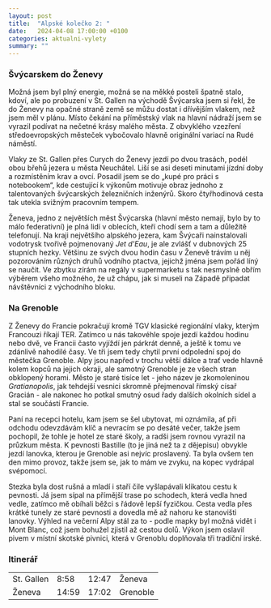 ```yaml
---
layout: post
title:  "Alpské kolečko 2: "
date:   2024-04-08 17:00:00 +0100
categories: aktualni-vylety
summary: ""
---
```

### Švýcarskem do Ženevy
Možná jsem byl plný energie, možná se na měkké posteli špatně stalo, kdoví, ale po probuzení v St. Gallen na východě Švýcarska jsem si řekl, že do Ženevy na opačné straně země se můžu dostat i dřívějším vlakem, než jsem měl v plánu. Místo čekání na příměstský vlak na hlavní nádraží jsem se vyrazil podívat na nečetné krásy malého města. Z obvyklého vzezření  středoevropských městeček vybočovalo hlavně originální variací na Rudé náměstí.

Vlaky ze St. Gallen přes Curych do Ženevy jezdí po dvou trasách, podél obou břehů jezera u města Neuchâtel. Liší se asi deseti minutami jízdní doby a rozmístěním krav a ovcí. Posadil jsem se do „kupé pro práci s notebookem“, kde cestující k výkonům motivuje obraz jednoho z talentovaných švýcarských železničních inženýrů. Skoro čtyřhodinová cesta tak utekla svižným pracovním tempem.

Ženeva, jedno z největších měst Švýcarska (hlavní město nemají, bylo by to málo federativní) je plná lidí v oblecích, kteří chodí sem a tam a důležitě telefonují. Na kraji největšího alpského jezera, kam Švýcaři nainstalovali vodotrysk tvořivě pojmenovaný _Jet d'Eau_, je ale zvlášť v dubnových 25 stupních hezky. Většinu ze svých dvou hodin času v Ženevě trávím u něj pozorováním různých druhů vodního ptactva, jejichž jména jsem pořád líný se naučit. Ve zbytku zírám na regály v supermarketu s tak nesmyslně obřím výběrem všeho možného, že už chápu, jak si museli na Západě připadat návštěvníci z východního bloku.

### Na Grenoble
Z Ženevy do Francie pokračují kromě TGV klasické regionální vlaky, kterým Francouzi říkají TER. Zatímco u nás takovéhle spoje jezdí každou hodinu nebo dvě, ve Francii často vyjíždí jen párkrát denně, a ještě k tomu ve zdánlivě nahodilé časy. Ve tři jsem tedy chytil první odpolední spoj do městečka Grenoble. Alpy jsou napřed v trochu větší dálce a trať vede hlavně kolem kopců na jejich okraji, ale samotný Grenoble je ze všech stran obklopený horami. Město je staré tisíce let - jeho název je zkomoleninou _Gratianopolis_, jak tehdejší vesnici skromně přejmenoval římský císař Gracián - ale nakonec ho potkal smutný osud řady dalších okolních sídel a stal se součástí Francie.

Paní na recepci hotelu, kam jsem se šel ubytovat, mi oznámila, ať při odchodu odevzdávám klíč a nevracím se po desáté večer, takže jsem pochopil, že tohle je hotel ze staré školy, a radši jsem rovnou vyrazil na průzkum města. K pevnosti Bastille (to je jiná než ta z dějepisu) obvykle jezdí lanovka, kterou je Grenoble asi nejvíc proslavený. Ta byla ovšem ten den mimo provoz, takže jsem se, jak to mám ve zvyku, na kopec vydrápal svépomocí.

Stezka byla dost rušná a mladí i staří čile vyšlapávali klikatou cestu k pevnosti. Já jsem sípal na přímější trase po schodech, která vedla hned vedle, zatímco mě obíhali běžci s řádově lepší fyzičkou. Cesta vedla přes krátké tunely ze staré pevnosti a dovedla mě až nahoru ke stanovišti lanovky. Výhled na večerní Alpy stál za to - podle mapky byl možná vidět i Mont Blanc, což jsem bohužel zjistil až cestou dolů. Výkon jsem oslavil pivem v místní skotské pivnici, která v Grenoblu doplňovala tři tradiční irské.

### Itinerář
<table class="daily">
  <tbody>
    <tr>
      <td>St. Gallen</td>
      <td>8:58</td>
      <td>12:47</td>
      <td>Ženeva</td>
    </tr>
    <tr>
      <td>Ženeva</td>
      <td>14:59</td>
      <td>17:02</td>
      <td>Grenoble</td>
    </tr>
   </tbody>
</table>
